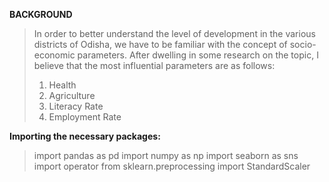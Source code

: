 **BACKGROUND**

> In order to better understand the level of development in the various districts of Odisha, we have to be familiar with the concept of socio-economic parameters. After dwelling in some research on the topic, I believe that the most influential parameters are as follows:
> 
>  1. Health
>  2. Agriculture 
>  3. Literacy Rate
>  4. Employment Rate


**Importing the necessary packages:**

>import pandas as pd
>import numpy as np
>import seaborn as sns
>import operator
>from sklearn.preprocessing import StandardScaler
